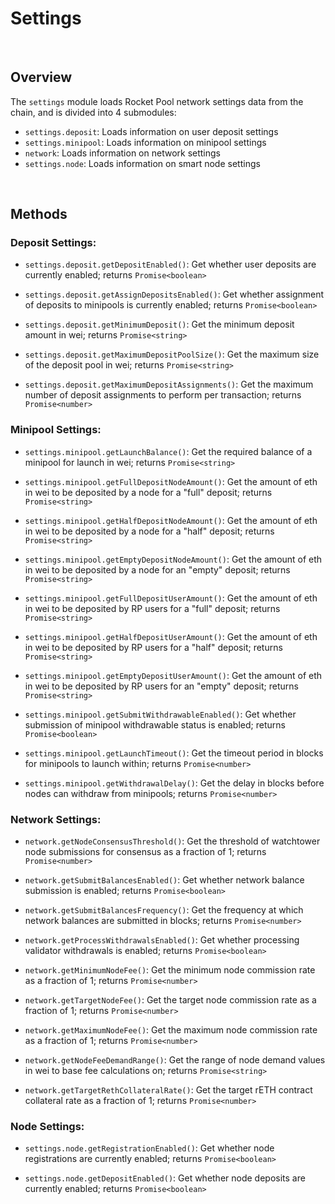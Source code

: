 # Settings

<br>

## Overview

The `settings` module loads Rocket Pool network settings data from the chain, and is divided into 4 submodules:

* `settings.deposit`: Loads information on user deposit settings
* `settings.minipool`: Loads information on minipool settings
* `network`: Loads information on network settings
* `settings.node`: Loads information on smart node settings

<br>

## Methods

### Deposit Settings:

* `settings.deposit.getDepositEnabled()`:
    Get whether user deposits are currently enabled; returns `Promise<boolean>`

* `settings.deposit.getAssignDepositsEnabled()`:
    Get whether assignment of deposits to minipools is currently enabled; returns `Promise<boolean>`

* `settings.deposit.getMinimumDeposit()`:
    Get the minimum deposit amount in wei; returns `Promise<string>`

* `settings.deposit.getMaximumDepositPoolSize()`:
    Get the maximum size of the deposit pool in wei; returns `Promise<string>`

* `settings.deposit.getMaximumDepositAssignments()`:
    Get the maximum number of deposit assignments to perform per transaction; returns `Promise<number>`

### Minipool Settings:

* `settings.minipool.getLaunchBalance()`:
    Get the required balance of a minipool for launch in wei; returns `Promise<string>`

* `settings.minipool.getFullDepositNodeAmount()`:
    Get the amount of eth in wei to be deposited by a node for a "full" deposit; returns `Promise<string>`

* `settings.minipool.getHalfDepositNodeAmount()`:
    Get the amount of eth in wei to be deposited by a node for a "half" deposit; returns `Promise<string>`

* `settings.minipool.getEmptyDepositNodeAmount()`:
    Get the amount of eth in wei to be deposited by a node for an "empty" deposit; returns `Promise<string>`

* `settings.minipool.getFullDepositUserAmount()`:
    Get the amount of eth in wei to be deposited by RP users for a "full" deposit; returns `Promise<string>`

* `settings.minipool.getHalfDepositUserAmount()`:
    Get the amount of eth in wei to be deposited by RP users for a "half" deposit; returns `Promise<string>`

* `settings.minipool.getEmptyDepositUserAmount()`:
    Get the amount of eth in wei to be deposited by RP users for an "empty" deposit; returns `Promise<string>`

* `settings.minipool.getSubmitWithdrawableEnabled()`:
    Get whether submission of minipool withdrawable status is enabled; returns `Promise<boolean>`

* `settings.minipool.getLaunchTimeout()`:
    Get the timeout period in blocks for minipools to launch within; returns `Promise<number>`

* `settings.minipool.getWithdrawalDelay()`:
    Get the delay in blocks before nodes can withdraw from minipools; returns `Promise<number>`

### Network Settings:

* `network.getNodeConsensusThreshold()`:
    Get the threshold of watchtower node submissions for consensus as a fraction of 1; returns `Promise<number>`

* `network.getSubmitBalancesEnabled()`:
    Get whether network balance submission is enabled; returns `Promise<boolean>`

* `network.getSubmitBalancesFrequency()`:
    Get the frequency at which network balances are submitted in blocks; returns `Promise<number>`

* `network.getProcessWithdrawalsEnabled()`:
    Get whether processing validator withdrawals is enabled; returns `Promise<boolean>`

* `network.getMinimumNodeFee()`:
    Get the minimum node commission rate as a fraction of 1; returns `Promise<number>`

* `network.getTargetNodeFee()`:
    Get the target node commission rate as a fraction of 1; returns `Promise<number>`

* `network.getMaximumNodeFee()`:
    Get the maximum node commission rate as a fraction of 1; returns `Promise<number>`

* `network.getNodeFeeDemandRange()`:
    Get the range of node demand values in wei to base fee calculations on; returns `Promise<string>`

* `network.getTargetRethCollateralRate()`:
    Get the target rETH contract collateral rate as a fraction of 1; returns `Promise<number>`

### Node Settings:

* `settings.node.getRegistrationEnabled()`:
    Get whether node registrations are currently enabled; returns `Promise<boolean>`

* `settings.node.getDepositEnabled()`:
    Get whether node deposits are currently enabled; returns `Promise<boolean>`